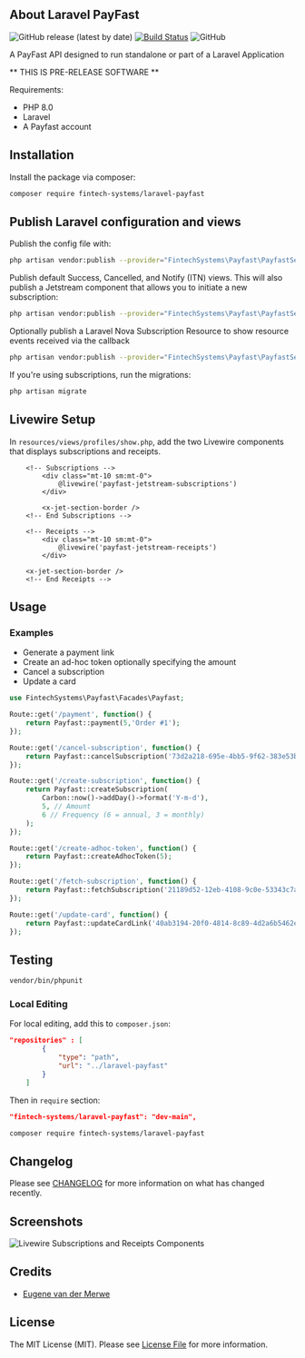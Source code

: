 ## About Laravel PayFast
![GitHub release (latest by date)](https://img.shields.io/github/v/release/fintech-systems/laravel-payfast) [![Build Status](https://app.travis-ci.com/fintech-systems/laravel-payfast.svg?branch=main)](https://app.travis-ci.com/fintech-systems/laravel-payfast) ![GitHub](https://img.shields.io/github/license/fintech-systems/laravel-payfast)

A PayFast API designed to run standalone or part of a Laravel Application

** THIS IS PRE-RELEASE SOFTWARE **

Requirements:

- PHP 8.0
- Laravel
- A Payfast account

## Installation

Install the package via composer:

```bash
composer require fintech-systems/laravel-payfast
```

## Publish Laravel configuration and views

Publish the config file with:
```bash
php artisan vendor:publish --provider="FintechSystems\Payfast\PayfastServiceProvider" --tag="payfast-config"
```

Publish default Success, Cancelled, and Notify (ITN) views. This will also publish a Jetstream component that allows you to initiate a new subscription:

```bash
php artisan vendor:publish --provider="FintechSystems\Payfast\PayfastServiceProvider" --tag="payfast-views"
```
Optionally publish a Laravel Nova Subscription Resource to show resource events received via the callback

```bash
php artisan vendor:publish --provider="FintechSystems\Payfast\PayfastServiceProvider" --tag="payfast-nova-resource"
```

If you're using subscriptions, run the migrations:
```bash
php artisan migrate
```

## Livewire Setup

In `resources/views/profiles/show.php`, add the two Livewire components that displays subscriptions and receipts.

```
    <!-- Subscriptions -->
        <div class="mt-10 sm:mt-0">
            @livewire('payfast-jetstream-subscriptions')
        </div>
                
        <x-jet-section-border />
    <!-- End Subscriptions -->

    <!-- Receipts -->
        <div class="mt-10 sm:mt-0">
            @livewire('payfast-jetstream-receipts')
        </div>
    
    <x-jet-section-border />
    <!-- End Receipts -->
```

## Usage

### Examples

- Generate a payment link
- Create an ad-hoc token optionally specifying the amount
- Cancel a subscription
- Update a card

```php
use FintechSystems\Payfast\Facades\Payfast;

Route::get('/payment', function() {
    return Payfast::payment(5,'Order #1');
});

Route::get('/cancel-subscription', function() {
    return Payfast::cancelSubscription('73d2a218-695e-4bb5-9f62-383e53bef68f');
});

Route::get('/create-subscription', function() {
    return Payfast::createSubscription(
        Carbon::now()->addDay()->format('Y-m-d'),
        5, // Amount
        6 // Frequency (6 = annual, 3 = monthly)
    );
});

Route::get('/create-adhoc-token', function() {
    return Payfast::createAdhocToken(5);
});

Route::get('/fetch-subscription', function() {
    return Payfast::fetchSubscription('21189d52-12eb-4108-9c0e-53343c7ac692');
});

Route::get('/update-card', function() {
    return Payfast::updateCardLink('40ab3194-20f0-4814-8c89-4d2a6b5462ed');
});
```

## Testing

```bash
vendor/bin/phpunit
```

### Local Editing

For local editing, add this to `composer.json`:

```json
"repositories" : [
        {
            "type": "path",
            "url": "../laravel-payfast"
        }
    ]
```

Then in `require` section:

```json
"fintech-systems/laravel-payfast": "dev-main",
```

```bash
composer require fintech-systems/laravel-payfast
```

## Changelog

Please see [CHANGELOG](CHANGELOG.md) for more information on what has changed recently.

## Screenshots

![Livewire Subscriptions and Receipts Components](../../blob/main/screenshots/subscription_and_receipts.png)

## Credits

- [Eugene van der Merwe](https://github.com/eugenevdm)

## License

The MIT License (MIT). Please see [License File](LICENSE.md) for more information.
